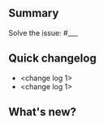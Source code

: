 <!-- Thank you for sending your pull request. But first, have you included
unit tests, and is your code PEP8 conformant?
-->
## Summary

<!-- Explain in one sentence the goal of this PR -->

Solve the issue: #___

## Quick changelog

- <change log 1>
- <change log 1>

## What's new?

<!-- Explain in details what this PR solve or improve. You can include visuals. -->

